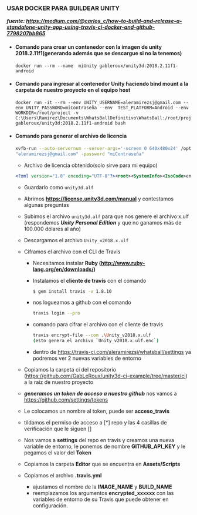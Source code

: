### USAR DOCKER PARA BUILDEAR UNITY

***fuente: https://medium.com/@carlos_c/how-to-build-and-release-a-standalone-unity-app-using-travis-ci-docker-and-github-7798207bb865***

* #### Comando para crear un contenedor con la imagen de unity 2018.2.11f1(generando además que se descargue si no la tenemos)

  ```
  docker run --rm --name  miUnity gableroux/unity3d:2018.2.11f1-android
  ```

  

* #### Comando para ingresar al contenedor Unity haciendo bind mount a la carpeta de nuestro proyecto en el equipo host

  ```
  docker run -it --rm --env UNITY_USERNAME=aleramirezsj@gmail.com --env UNITY_PASSWORD=miContraseña --env  TEST_PLATFORM=Android --env WORKDIR=/root/project -v C:\Users\Ramirez\Documents\WhatsBallDefinitivo\WhatsBall:/root/project gableroux/unity3d:2018.2.11f1-android bash
  ```

  

* #### Comando para generar el archivo de licencia

  ```bash
  xvfb-run --auto-servernum --server-args='-screen 0 640x480x24' /opt/Unity/Editor/Unity -logFile /dev/stdout -batchmode -username
  "aleramirezsj@gmail.com" -password "miContraseña" 
  ```

  

  * Archivo de licencia obtenido(solo sirve para mi equipo)

  ```xml
  <?xml version="1.0" encoding="UTF-8"?><root><SystemInfo><IsoCode>en</IsoCode><UserName>(unset)</UserName><OperatingSystem>Linux 4.9 Ubuntu 16.04 64bit</OperatingSystem><OperatingSystemNumeric>409</OperatingSystemNumeric><ProcessorType>Intel(R) Core(TM) i7-4712HQ CPU @ 2.30GHz</ProcessorType><ProcessorSpeed>2075</ProcessorSpeed><ProcessorCount>2</ProcessorCount><ProcessorCores>2</ProcessorCores><PhysicalMemoryMB>1999</PhysicalMemoryMB><ComputerName>219db8d58170</ComputerName><ComputerModel>PC</ComputerModel><UnityVersion>2018.2.11f1</UnityVersion><SupportedLicenseVersion>6.x</SupportedLicenseVersion></SystemInfo><License id="Terms"><MachineID Value="fYK9VIRsgXWld8w1UwkFp3uAhYM=" /><MachineBindings><Binding Key="1" Value="db44533c56354d859b5ad7dd95d6eb33" /><Binding Key="2" Value="db44533c56354d859b5ad7dd95d6eb33" /></MachineBindings><UnityVersion Value="2018.2.11f1" /></License></root>
  ```

  * Guardarlo como `unity3d.alf`

  * Abrimos **https://license.unity3d.com/manual** y contestamos algunas preguntas 

  * Subimos el archivo `unity3d.alf` para que nos genere el archivo x.ulf (respondemos ***Unity Personal Edition*** y que no ganamos más de 100.000 dólares al año)

  * Descargamos el archivo `Unity_v2018.x.ulf`

  * Ciframos el archivo con el CLI de Travis

    * Necesitamos instalar **Ruby (http://www.ruby-lang.org/en/downloads/)**

    * Instalamos el **cliente de travis** con el comando

      ```bash
      $ gem install travis -v 1.8.10 
      ```

    * nos logueamos a github con el comando

      ```bash
      travis login --pro
      ```

    * comando para cifrar el archivo con el cliente de travis

      ```bash
      travis encrypt-file --com .\Unity_v2018.x.ulf
      (esto genera el archivo `Unity_v2018.x.ulf.enc`)
      ```

    * dentro de https://travis-ci.com/aleramirezsj/whatsball/settings ya podremos ver 2 nuevas variables de entorno

  * Copiamos la carpeta ci del repositorio (https://github.com/GabLeRoux/unity3d-ci-example/tree/master/ci) a la raiz de nuestro proyecto

  *  ***generamos un token de acceso a nuestro github*** nos vamos a https://github.com/settings/tokens 

    * Le colocamos un nombre al token, puede ser **acceso_travis**
    * tildamos el permiso de acceso a [*] repo y las 4 casillas de verificación que le siguen []

  * Nos vamos a **settings** del repo en travis y creamos una nueva variable de entorno, le ponemos de nombre **GITHUB_API_KEY** y le pegamos el valor del **Token**

  * Copiamos la carpeta **Editor** que se encuentra en **Assets/Scripts** 

  * Copiamos el archivo **.travis.yml**

    * ajustamos el nombre de la **IMAGE_NAME** y **BUILD_NAME** 
    * reemplazamos los argumentos **encrypted_xxxxxx** con las variables de entorno de su Travis que puede obtener en configuración.